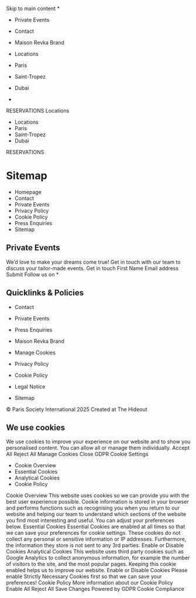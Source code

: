 Skip to main content
  * 

  * Private Events
  * Contact
  * Maison Revka Brand


  * Locations
  * Paris
  * Saint-Tropez
  * Dubai


  * 

RESERVATIONS
Locations
  * Locations
  * Paris
  * Saint-Tropez
  * Dubai


RESERVATIONS
# Sitemap
  * Homepage
  * Contact
  * Private Events
  * Privacy Policy
  * Cookie Policy
  * Press Enquiries
  * Sitemap


## Private Events
We’d love to make your dreams come true! Get in touch with our team to discuss your tailor-made events.
Get in touch
First Name
Email address
Submit
Follow us on
  * 

## Quicklinks & Policies
  * Contact
  * Private Events
  * Press Enquiries
  * Maison Revka Brand


  * Manage Cookies
  * Privacy Policy
  * Cookie Policy
  * Legal Notice
  * Sitemap


© Paris Society International 2025 Created at The Hideout
## We use cookies
We use cookies to improve your experience on our website and to show you personalised content. You can allow all or manage them individually.
Accept All Reject All Manage Cookies
Close GDPR Cookie Settings
  * Cookie Overview
  * Essential Cookies
  * Analytical Cookies
  * Cookie Policy


Cookie Overview
This website uses cookies so we can provide you with the best user experience possible. Cookie information is stored in your browser and performs functions such as recognising you when you return to our website and helping our team to understand which sections of the website you find most interesting and useful. You can adjust your preferences below.
Essential Cookies
Essential Cookies are enabled at all times so that we can save your preferences for cookie settings. These cookies do not collect any personal or sensitive information or IP addresses. Furthermore, the information they store is not sent to any 3rd parties.
Enable or Disable Cookies
Analytical Cookies
This website uses third party cookies such as Google Analytics to collect anonymous information, for example the number of visitors to the site, and the most popular pages. Keeping this cookie enabled helps us to improve our website.
Enable or Disable Cookies
Please enable Strictly Necessary Cookies first so that we can save your preferences!
Cookie Policy
More information about our Cookie Policy
Enable All Reject All Save Changes
Powered by GDPR Cookie Compliance
